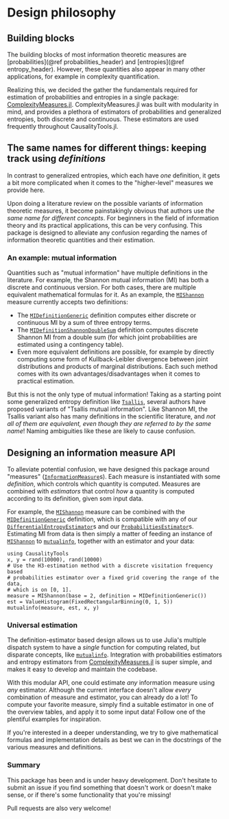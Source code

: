 # Design philosophy

## Building blocks

The building blocks of most information theoretic measures are [probabilities](@ref probabilities_header) and [entropies](@ref entropy_header). However, these quantities
also appear in many other applications, for example in complexity quantification.

Realizing this, we decided the gather the fundamentals required for estimation of
probabilities and entropies in a single package:
[ComplexityMeasures.jl](https://github.com/JuliaDynamics/ComplexityMeasures.jl).
ComplexityMeasures.jl was built with modularity in mind, and provides a plethora of
estimators of probabilities and generalized entropies, both discrete and continuous.
These estimators are used frequently throughout CausalityTools.jl.

## The same names for different things: keeping track using *definitions*

In contrast to generalized entropies, which each have *one* definition, it gets a bit more
complicated when it comes to the "higher-level" measures we provide here.

Upon doing a literature review on the possible variants of information theoretic measures,
it become painstakingly obvious that authors use *the same name for different concepts*.
For beginners in the field of information theory and its practical applications, this
can be very confusing. This package is designed to alleviate any confusion regarding the names of information theoretic quantities
and their estimation.

### An example: mutual information

Quantities such as "mutual information" have multiple definitions in the
literature. For example, the Shannon mutual information (MI) has both a discrete and
continuous version. For both cases, there are multiple equivalent mathematical formulas
for it. As an example, the [`MIShannon`](@ref) measure currently accepts
two definitions:

- The [`MIDefinitionGeneric`](@ref) definition computes either discrete or continuous
    MI by a sum of three entropy terms.
- The [`MIDefinitionShannonDoubleSum`](@ref) definition computes discrete Shannon MI from
    a double sum (for which joint probabilities are estimated using a contingency table).
- Even more equivalent definitions are possible, for example by directly computing some form
    of Kullback-Leibler divergence between joint distributions and products of marginal
    distributions. Each such method comes with its own advantages/disadvantages when it
    comes to practical estimation.

But this is not the only type of mutual information! Taking as a starting point some
generalized entropy definition like [`Tsallis`](@ref), several authors have proposed
variants of "Tsallis mutual information". Like Shannon MI, the Tsallis variant also has
many definitions in the scientific literature, and *not all of them are equivalent,
even though they are referred to by the same name*!
Naming ambiguities like these are likely to cause confusion.

## Designing an information measure API

To alleviate potential confusion, we have designed this package around "measures"
([`InformationMeasure`](@ref)s). Each measure is instantiated with some *definition*,
which controls which quantity is computed. Measures are combined with *estimators* that
control *how* a quantity is computed according to its definition, given som input data.

For example, the [`MIShannon`](@ref) measure can be combined with the
[`MIDefinitionGeneric`](@ref) definition, which is compatible with any
of our [`DifferentialEntropyEstimator`](@ref)s and our [`ProbabilitiesEstimator`](@ref)s.
Estimating MI from data is then simply a matter of feeding an instance of
[`MIShannon`](@ref) to [`mutualinfo`](@ref), together with an estimator and your data:

```@example
using CausalityTools
x, y = rand(10000), rand(10000)
# Use the H3-estimation method with a discrete visitation frequency based 
# probabilities estimator over a fixed grid covering the range of the data,
# which is on [0, 1].
measure = MIShannon(base = 2, definition = MIDefinitionGeneric())
est = ValueHistogram(FixedRectangularBinning(0, 1, 5))
mutualinfo(measure, est, x, y)
```

### Universal estimation

The definition-estimator based design allows us to use Julia's multiple dispatch system
to have a *single* function for computing related, but disparate concepts, like
[`mutualinfo`](@ref). Integration with probabilities estimators and entropy estimators from
[ComplexityMeasures.jl](https://github.com/JuliaDynamics/ComplexityMeasures.jl)
is super simple, and makes it easy to develop and maintain the codebase.

With this modular API, one could estimate *any* information measure using *any* estimator.
Although the current interface doesn't allow *every* combination of measure
and estimator, you can already do a lot! To compute your favorite measure, simply find a
suitable estimator in one of the overview tables, and apply it to some input data! Follow
one of the plentiful examples for inspiration.

If you're interested in a deeper understanding, we try to give mathematical formulas and
implementation details as best we can in the docstrings of the various measures and
definitions.

### Summary

This package has been and is under heavy development. Don't hesitate to submit an
issue if you find something that doesn't work or doesn't make sense, or if there's
some functionality that you're missing!

Pull requests are also very welcome!
